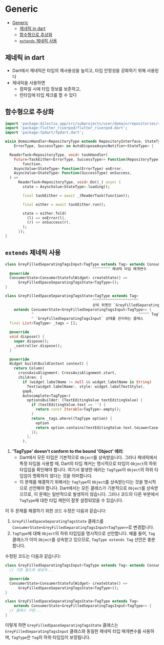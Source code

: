 # Generic

- [Generic](#generic)
    - [제네릭 in dart](#제네릭-in-dart)
    - [함수형으로 추상화](#함수형으로-추상화)
    - [`extends` 제네릭 사용](#extends-제네릭-사용)

## 제네릭 in dart

- Dart에서 제네릭은 타입의 재사용성을 높이고, 타입 안정성을 강화하기 위해 사용된다
- 제네릭을 사용하면
    - 컴파일 시에 타입 정보를 보존하고,
    - 런타임에 타입 체크를 할 수 있다

## 함수형으로 추상화

```dart
import 'package:dilectio_app/src/subprojects/user/domain/repositories/repository_interface.dart';
import 'package:flutter_riverpod/flutter_riverpod.dart';
import 'package:fpdart/fpdart.dart';

mixin DomainHandler<RepositoryType extends RepositoryInterface, StateType,
    ErrorType, SuccessType> on AutoDisposeAsyncNotifier<StateType> {

  ReaderTask<RepositoryType, void> taskHandler(
    Future<TaskEither<ErrorType, SuccessType>> Function(RepositoryType)
        function,
    AsyncValue<StateType> Function(ErrorType) onError,
    AsyncValue<StateType> Function(SuccessType) onSuccess,
  ) =>
      ReaderTask<RepositoryType, void>.Do((_) async {
        state = AsyncValue<StateType>.loading();

        final taskEither = await _(ReaderTask(function));

        final either = await taskEither.run();

        state = either.fold(
          (l) => onError(l),
          (r) => onSuccess(r),
        );
      });
}
```

## `extends` 제네릭 사용

```dart
class GreyFilledSeparatingTagsInput<TagType extends Tag> extends ConsumerStatefulWidget {
                                        ^^^^^^^^ 제네릭 타입 매개변수
  @override
  ConsumerState<ConsumerStatefulWidget> createState() =>
      GreyFilledSpaceSeparatingTagsState<TagType>();
}

class GreyFilledSpaceSeparatingTagsState<TagType extends Tag>
                                        ^^^^^^^^^^^^^^^^^^^^^ 
                                        상위 위젯인 `GreyFilledSeparatingTagsInput`의 타입과 일치해야 한다
    extends ConsumerState<GreyFilledSeparatingTagsInput<TagType>> {
            ^                                                ^^^^^ TagType 사용 가능
            ^ `GreyFilledSeparatingTagsInput` 상태를 관리하는 클래스
  final List<TagType> _tags = [];

  @override
  void dispose() {
    super.dispose();
    _controller.dispose();
  }

  @override
  Widget build(BuildContext context) {
    return Column(
      crossAxisAlignment: CrossAxisAlignment.start,
      children: [
        if (widget.labelName != null && widget.labelName is String)
          Text(widget.labelName!, style: widget.labelTextStyle),
        gap8,
        Autocomplete<TagType>(
          optionsBuilder: (TextEditingValue textEditingValue) {
            if (textEditingValue.text == '') {
              return const Iterable<TagType>.empty();
            }
            return _tags.where((TagType option) {
              option
              return option.contains(textEditingValue.text.toLowerCase());
            });
          },
        ),
```

1. **'TagType' doesn't conform to the bound 'Object' 에러**:
   - Dart에서 모든 타입은 기본적으로 `Object`를 상속받습니다. 그러나 제네릭에서 특정 타입을 사용할 때, Dart의 타입 체커는 명시적으로 타입이 `Object`의 하위 타입임을 확인해야 합니다. 여기서 발생한 에러는 `TagType`이 `Object`의 하위 타입임이 명확하지 않다는 것을 의미합니다.
   - 이 문제를 해결하기 위해서는 `TagType`이 `Object`를 상속받는다는 것을 명시적으로 선언해야 합니다. Dart에서는 모든 클래스가 기본적으로 `Object`를 상속받으므로, 이 문제는 일반적으로 발생하지 않습니다. 그러나 코드의 다른 부분에서 `TagType`에 대한 타입 제한이 잘못 설정되었을 수 있습니다.

이 두 문제를 해결하기 위한 코드 수정은 다음과 같습니다:

1. `GreyFilledSpaceSeparatingTagsState` 클래스를 `ConsumerState<GreyFilledSeparatingTagsInput<TagType>>`로 변경합니다.
2. `TagType`에 대해 `Object`의 하위 타입임을 명시적으로 선언합니다. 예를 들어, `Tag` 클래스가 이미 `Object`를 상속받고 있으므로, `TagType extends Tag` 선언은 충분합니다.

수정된 코드는 다음과 같습니다:

```dart
class GreyFilledSeparatingTagsInput<TagType extends Tag> extends ConsumerStatefulWidget {
  // 기존 필드와 생성자...

  @override
  ConsumerState<ConsumerStatefulWidget> createState() =>
      GreyFilledSpaceSeparatingTagsState<TagType>();
}

class GreyFilledSpaceSeparatingTagsState<TagType extends Tag>
    extends ConsumerState<GreyFilledSeparatingTagsInput<TagType>> {
  // 클래스 구현...
}
```

이렇게 하면 `GreyFilledSpaceSeparatingTagsState` 클래스는 `GreyFilledSeparatingTagsInput` 클래스와 동일한 제네릭 타입 매개변수를 사용하며, `TagType`은 `Tag`의 하위 타입임이 보장됩니다.
